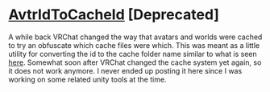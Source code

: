 # <a href="https://completelyunbelievable.github.io/Experiments/VRChat/AvtrIdToCacheId.html">AvtrIdToCacheId</a> [Deprecated]

A while back VRChat changed the way that avatars and worlds were cached to try an obfuscate which cache files were which. This was meant as a little utility for converting the id to the cache folder name similar to what is seen <a href="https://github.com/vrcx-team/VRCX/blob/aec7d9356d6d00cd8cf1e5ebb2e46550cc6e4d98/AssetBundleCacher.cs#L37">here</a>. Somewhat soon after VRChat changed the cache system yet again, so it does not work anymore. I never ended up posting it here since I was working on some related unity tools at the time.
